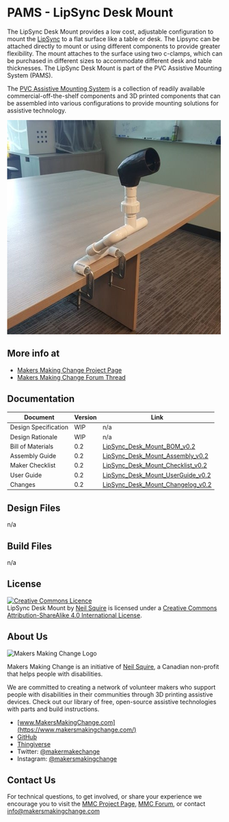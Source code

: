 # PAMS - LipSync Desk Mount
The LipSync Desk Mount provides a low cost, adjustable configuration to mount the [LipSync](https://www.makersmakingchange.com/project/lipsync/) to a flat surface like a table or desk. The Lipsync can be attached directly to mount or using different components to provide greater flexibility. The mount attaches to the surface using two c-clamps, which can be purchased in different sizes to accommodate different desk and table thicknesses.   The LipSync Desk Mount is part of the PVC Assistive Mounting System (PAMS).

The [PVC Assistive Mounting System](https://github.com/makersmakingchange/PVC-Accessible-Mounting-System) is a collection of readily available commercial-off-the-shelf components and 3D printed components that can be assembled into various configurations to provide mounting solutions for assistive technology.

![PAMS LipSync Desk Mount](LipSync_Desk_Mount.jpg)

## More info at
- [Makers Making Change Project Page](https://www.makersmakingchange.com/project/pams-lipsync-desk-mount/)
- [Makers Making Change Forum Thread](https://forum.makersmakingchange.com/t/pams-lipsync-desk-mount/850)


## Documentation
| Document             | Version | Link |
|----------------------|---------|------|
| Design Specification | WIP     |  n/a   |
| Design Rationale     | WIP     |  n/a   |
| Bill of Materials    | 0.2     | [LipSync_Desk_Mount_BOM_v0.2](/Configurations/LipSync_Desk_Mount/Documentation/LipSync_Desk_Mount_BOM_v0.2.pdf)    |
| Assembly Guide       | 0.2     | [LipSync_Desk_Mount_Assembly_v0.2](/Configurations/LipSync_Desk_Mount/Documentation/LipSync_Desk_Mount_Assembly_v0.2.pdf)   |
| Maker Checklist      | 0.2     | [LipSync_Desk_Mount_Checklist_v0.2](/Configurations/LipSync_Desk_Mount/Documentation/LipSync_Desk_Mount_Checklist_v0.2.pdf)      |
| User Guide           | 0.2     | [LipSync_Desk_Mount_UserGuide_v0.2](/Configurations/LipSync_Desk_Mount/Documentation/LipSync_Desk_Mount_UserGuide_v0.2.pdf)      |
| Changes              | 0.2     | [LipSync_Desk_Mount_Changelog_v0.2](/Configurations/LipSync_Desk_Mount/Documentation/LipSync_Desk_Mount_Changelog_v0.2.pdf)      |

## Design Files
n/a

## Build Files
n/a


## License

<a rel="license" href="http://creativecommons.org/licenses/by-sa/4.0/"><img alt="Creative Commons Licence" style="border-width:0" src="https://i.creativecommons.org/l/by-sa/4.0/88x31.png" /></a><br /><span xmlns:dct="http://purl.org/dc/terms/" property="dct:title">LipSync Desk Mount</span> by <a xmlns:cc="http://creativecommons.org/ns#" href="www.makersmakingchange.com" property="cc:attributionName" rel="cc:attributionURL">Neil Squire</a> is licensed under a <a rel="license" href="http://creativecommons.org/licenses/by-sa/4.0/">Creative Commons Attribution-ShareAlike 4.0 International License</a>.


## About Us

![Makers Making Change Logo](https://www.makersmakingchange.com/wp-content/uploads/logo/mmc_logo.svg)

Makers Making Change is an initiative of [Neil Squire](https://www.neilsquire.ca/), a Canadian non-profit that helps people with disabilities.

We are committed to creating a network of volunteer makers who support people with disabilities in their communities through 3D printing assistive devices. Check out our library of free, open-source assistive technologies with parts and build instructions.

 - [www.MakersMakingChange.com](https://www.makersmakingchange.com/)
 - [GitHub](https://github.com/makersmakingchange)
 - [Thingiverse](https://www.thingiverse.com/makersmakingchange/about)
 - Twitter: [@makermakechange](https://twitter.com/makermakechange)
 - Instagram: [@makersmakingchange](https://www.instagram.com/makersmakingchange)

## Contact Us

For technical questions, to get involved, or share your experience we encourage you to visit the [MMC Project Page](https://www.makersmakingchange.com/project/pams-lipsync-desk-mount/), [MMC Forum](hhttps://forum.makersmakingchange.com/t/pams-lipsync-desk-mount/850), or contact info@makersmakingchange.com
